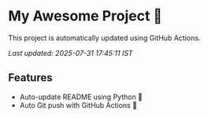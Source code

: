 # My Awesome Project 🚀

This project is automatically updated using GitHub Actions.

_Last updated: 2025-07-31 17:45:11 IST_

## Features
- Auto-update README using Python 🐍
- Auto Git push with GitHub Actions 🤖
